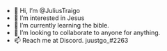 - 👋 Hi, I’m @JuliusTraigo
- 👀 I’m interested in Jesus
- 🌱 I’m currently learning the bible.
- 💞️ I’m looking to collaborate to anyone for anything.
- 📫 Reach me at Discord. juustgo_#2263

<!---
JuliusTraigo/JuliusTraigo is a ✨ special ✨ repository because its `README.md` (this file) appears on your GitHub profile.
You can click the Preview link to take a look at your changes.
--->
